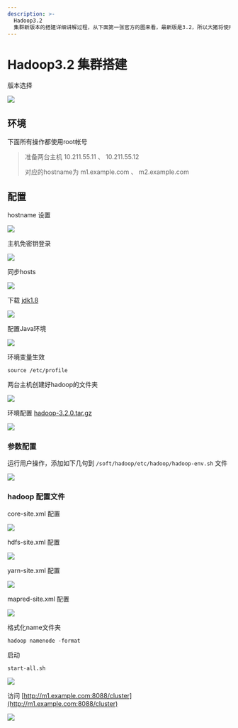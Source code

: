 ```yaml
---
description: >-
  Hadoop3.2
  集群新版本的搭建详细讲解过程，从下面第一张官方的图来看，最新版是3.2，所以大猪将使用3.2的版本来演示，过程中遇到的坑留给自己，把路留给你们
---
```


# Hadoop3.2 集群搭建

版本选择

![](../../../.gitbook/assets/image%20%2826%29.png)

## 环境

下面所有操作都使用root帐号

> 准备两台主机 10.211.55.11 、 10.211.55.12
>
> 对应的hostname为 m1.example.com 、 m2.example.com

## 配置

hostname 设置

![](../../../.gitbook/assets/image%20%2841%29.png)

主机免密钥登录



![](../../../.gitbook/assets/image%20%2829%29.png)

同步hosts

![](../../../.gitbook/assets/image%20%2814%29.png)

下载 [jdk1.8](https://www.oracle.com/technetwork/java/javase/downloads/jdk8-downloads-2133151.html)

![](../../../.gitbook/assets/image%20%2843%29.png)

配置Java环境

![](../../../.gitbook/assets/image%20%2836%29.png)

环境变量生效

```text
source /etc/profile
```

两台主机创建好hadoop的文件夹

![](../../../.gitbook/assets/image%20%2827%29.png)

环境配置 [hadoop-3.2.0.tar.gz](https://www.apache.org/dyn/closer.cgi/hadoop/common/hadoop-3.2.0/hadoop-3.2.0.tar.gz)

![](../../../.gitbook/assets/image%20%2833%29.png)

### 参数配置

运行用户操作，添加如下几句到 `/soft/hadoop/etc/hadoop/hadoop-env.sh` 文件

![](../../../.gitbook/assets/image%20%2822%29.png)

### hadoop 配置文件

core-site.xml 配置

![](../../../.gitbook/assets/image%20%2825%29.png)

hdfs-site.xml 配置

![](../../../.gitbook/assets/image%20%2824%29.png)

yarn-site.xml 配置

![](../../../.gitbook/assets/image%20%2834%29.png)

mapred-site.xml 配置

![](../../../.gitbook/assets/image%20%2844%29.png)

格式化name文件夹

```text
hadoop namenode -format
```

启动

```text
start-all.sh
```

![](../../../.gitbook/assets/image%20%2835%29.png)

访问 [http://m1.example.com:8088/cluster](http://m1.example.com:8088/cluster)

![](../../../.gitbook/assets/image%20%284%29.png)


